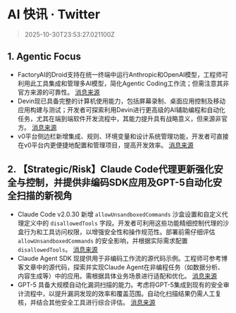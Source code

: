# AI 快讯 · Twitter

> 2025-10-30T23:53:27.021100Z

## 1. Agentic Focus

- FactoryAI的Droid支持在统一终端中运行Anthropic和OpenAI模型，工程师可利用此工具集成和管理多AI模型，简化Agentic Coding工作流；但需注意其非官方来源的可靠性。 [消息来源](https://x.com/bentossell/status/1983968191790391369)
- Devin现已具备完整的计算机使用能力，包括屏幕录制、桌面应用控制及移动应用构建与测试；开发者可探索利用Devin进行更高级的AI辅助编程和自动化任务，尤其在端到端软件开发流程中，其能力提升具有战略意义，但来源非官方。 [消息来源](https://x.com/windsurf/status/1983983333148402116)
- v0平台侧边栏新增集成、规则、环境变量和设计系统管理功能，开发者可直接在v0平台内更便捷地配置和管理项目，提高开发效率。 [消息来源](https://x.com/v0/status/1984017959598309830)

## 2. 【Strategic/Risk】Claude Code代理更新强化安全与控制，并提供非编码SDK应用及GPT-5自动化安全扫描的新视角

- Claude Code v2.0.30 新增 `allowUnsandboxedCommands` 沙盒设置和自定义代理定义中的 `disallowedTools` 字段。开发者可利用这些功能精细控制代理的沙盒行为和工具访问权限，以增强安全性和操作规范性。部署前需仔细评估 `allowUnsandboxedCommands` 的安全影响，并根据实际需求配置 `disallowedTools`。 [消息来源](https://x.com/iannuttall/status/1984041693037936972)
- Claude Agent SDK 现提供用于非编码工作流的源代码示例。工程师可参考博客文章中的源代码，探索并实现Claude Agent在非编程任务（如数据分析、内容生成等）中的应用。需根据具体业务场景进行适配和优化。 [消息来源](https://x.com/donvito/status/1983982064241406159)
- GPT-5 具备大规模自动化漏洞扫描的能力。考虑将GPT-5集成到现有的安全审计流程中，以提升漏洞发现的效率和覆盖范围。自动化扫描结果仍需人工复核，并结合其他安全工具进行综合评估。 [消息来源](https://x.com/kevinweil/status/1984043043776049408)
